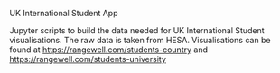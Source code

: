 UK International Student App

Jupyter scripts to build the data needed for UK International Student visualisations. The raw data is taken from HESA. Visualisations can be found at https://rangewell.com/students-country and https://rangewell.com/students-university
